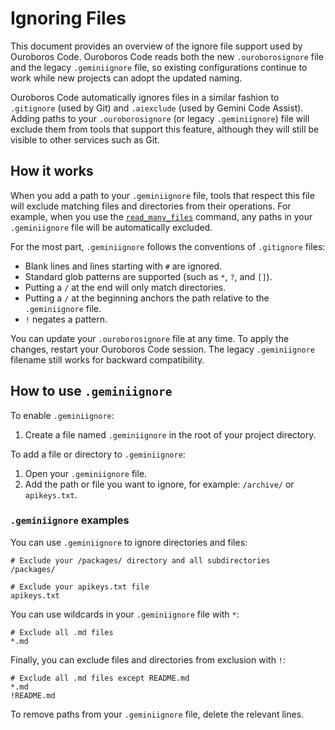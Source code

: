 # Ignoring Files

This document provides an overview of the ignore file support used by Ouroboros Code. Ouroboros Code reads both the new `.ouroborosignore` file and the legacy `.geminiignore` file, so existing configurations continue to work while new projects can adopt the updated naming.

Ouroboros Code automatically ignores files in a similar fashion to `.gitignore` (used by Git) and `.aiexclude` (used by Gemini Code Assist). Adding paths to your `.ouroborosignore` (or legacy `.geminiignore`) file will exclude them from tools that support this feature, although they will still be visible to other services such as Git.

## How it works

When you add a path to your `.geminiignore` file, tools that respect this file will exclude matching files and directories from their operations. For example, when you use the [`read_many_files`](./tools/multi-file.md) command, any paths in your `.geminiignore` file will be automatically excluded.

For the most part, `.geminiignore` follows the conventions of `.gitignore` files:

- Blank lines and lines starting with `#` are ignored.
- Standard glob patterns are supported (such as `*`, `?`, and `[]`).
- Putting a `/` at the end will only match directories.
- Putting a `/` at the beginning anchors the path relative to the `.geminiignore` file.
- `!` negates a pattern.

You can update your `.ouroborosignore` file at any time. To apply the changes, restart your Ouroboros Code session. The legacy `.geminiignore` filename still works for backward compatibility.

## How to use `.geminiignore`

To enable `.geminiignore`:

1. Create a file named `.geminiignore` in the root of your project directory.

To add a file or directory to `.geminiignore`:

1. Open your `.geminiignore` file.
2. Add the path or file you want to ignore, for example: `/archive/` or `apikeys.txt`.

### `.geminiignore` examples

You can use `.geminiignore` to ignore directories and files:

```
# Exclude your /packages/ directory and all subdirectories
/packages/

# Exclude your apikeys.txt file
apikeys.txt
```

You can use wildcards in your `.geminiignore` file with `*`:

```
# Exclude all .md files
*.md
```

Finally, you can exclude files and directories from exclusion with `!`:

```
# Exclude all .md files except README.md
*.md
!README.md
```

To remove paths from your `.geminiignore` file, delete the relevant lines.
